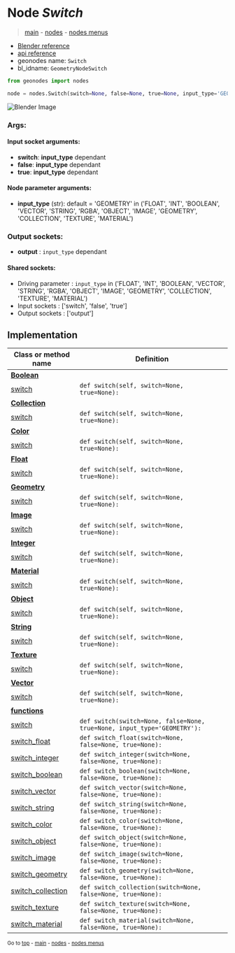 # Node *Switch*

> [main](../index.md) - [nodes](nodes.md) - [nodes menus](nodes_menus.md)

- [Blender reference](https://docs.blender.org/manual/en/latest/modeling/geometry_nodes/utilities/switch.html)
- [api reference](https://docs.blender.org/api/current/bpy.types.GeometryNodeSwitch.html)
- geonodes name: `Switch`
- bl_idname: `GeometryNodeSwitch`

```python
from geonodes import nodes

node = nodes.Switch(switch=None, false=None, true=None, input_type='GEOMETRY')
```

![Blender Image](https://docs.blender.org/manual/en/latest/_images/node-types_GeometryNodeSwitch.webp)

### Args:

#### Input socket arguments:

- **switch**: **input_type** dependant
- **false**: **input_type** dependant
- **true**: **input_type** dependant

#### Node parameter arguments:

- **input_type** (str): default = 'GEOMETRY' in ('FLOAT', 'INT', 'BOOLEAN', 'VECTOR', 'STRING', 'RGBA', 'OBJECT', 'IMAGE', 'GEOMETRY', 'COLLECTION', 'TEXTURE', 'MATERIAL')

### Output sockets:

- **output** : ``input_type`` dependant

#### Shared sockets:

- Driving parameter : ``input_type`` in ('FLOAT', 'INT', 'BOOLEAN', 'VECTOR', 'STRING', 'RGBA', 'OBJECT', 'IMAGE', 'GEOMETRY', 'COLLECTION', 'TEXTURE', 'MATERIAL')
- Input sockets  : ['switch', 'false', 'true']
- Output sockets : ['output']
## Implementation

| Class or method name | Definition |
|----------------------|------------|
| **[Boolean](Boolean.md)** |
| [switch](Boolean.md#switch) | `def switch(self, switch=None, true=None):` |
| **[Collection](Collection.md)** |
| [switch](Collection.md#switch) | `def switch(self, switch=None, true=None):` |
| **[Color](Color.md)** |
| [switch](Color.md#switch) | `def switch(self, switch=None, true=None):` |
| **[Float](Float.md)** |
| [switch](Float.md#switch) | `def switch(self, switch=None, true=None):` |
| **[Geometry](Geometry.md)** |
| [switch](Geometry.md#switch) | `def switch(self, switch=None, true=None):` |
| **[Image](Image.md)** |
| [switch](Image.md#switch) | `def switch(self, switch=None, true=None):` |
| **[Integer](Integer.md)** |
| [switch](Integer.md#switch) | `def switch(self, switch=None, true=None):` |
| **[Material](Material.md)** |
| [switch](Material.md#switch) | `def switch(self, switch=None, true=None):` |
| **[Object](Object.md)** |
| [switch](Object.md#switch) | `def switch(self, switch=None, true=None):` |
| **[String](String.md)** |
| [switch](String.md#switch) | `def switch(self, switch=None, true=None):` |
| **[Texture](Texture.md)** |
| [switch](Texture.md#switch) | `def switch(self, switch=None, true=None):` |
| **[Vector](Vector.md)** |
| [switch](Vector.md#switch) | `def switch(self, switch=None, true=None):` |
| **[functions](functions.md)** |
| [switch](functions.md#switch) | `def switch(switch=None, false=None, true=None, input_type='GEOMETRY'):` |
| [switch_float](functions.md#switch_float) | `def switch_float(switch=None, false=None, true=None):` |
| [switch_integer](functions.md#switch_integer) | `def switch_integer(switch=None, false=None, true=None):` |
| [switch_boolean](functions.md#switch_boolean) | `def switch_boolean(switch=None, false=None, true=None):` |
| [switch_vector](functions.md#switch_vector) | `def switch_vector(switch=None, false=None, true=None):` |
| [switch_string](functions.md#switch_string) | `def switch_string(switch=None, false=None, true=None):` |
| [switch_color](functions.md#switch_color) | `def switch_color(switch=None, false=None, true=None):` |
| [switch_object](functions.md#switch_object) | `def switch_object(switch=None, false=None, true=None):` |
| [switch_image](functions.md#switch_image) | `def switch_image(switch=None, false=None, true=None):` |
| [switch_geometry](functions.md#switch_geometry) | `def switch_geometry(switch=None, false=None, true=None):` |
| [switch_collection](functions.md#switch_collection) | `def switch_collection(switch=None, false=None, true=None):` |
| [switch_texture](functions.md#switch_texture) | `def switch_texture(switch=None, false=None, true=None):` |
| [switch_material](functions.md#switch_material) | `def switch_material(switch=None, false=None, true=None):` |

<sub>Go to [top](#node-Switch) - [main](../index.md) - [nodes](nodes.md) - [nodes menus](nodes_menus.md)</sub>


